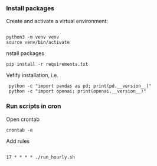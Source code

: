 ### Install packages


Create and activate a virtual environment:

```shell

python3 -m venv venv
source venv/bin/activate 
```

nstall packages

```shell
pip install -r requirements.txt

```

Vefify installation, i.e.

```shell
 python -c "import pandas as pd; print(pd.__version__)"
 python -c "import openai; print(openai.__version__)"  
```

### Run scripts in cron

Open crontab

```shell
crontab -e

```

Add rules

```shell

17 * * * * ./run_hourly.sh

```
